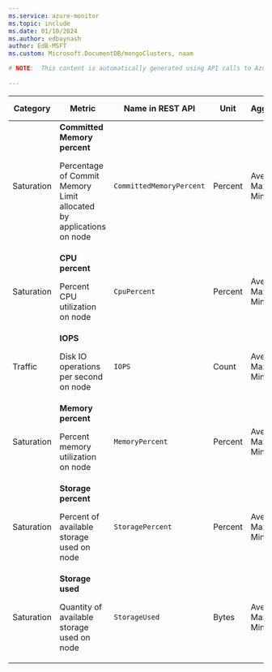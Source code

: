 ```yaml
---
ms.service: azure-monitor
ms.topic: include
ms.date: 01/10/2024
ms.author: edbaynash
author: EdB-MSFT
ms.custom: Microsoft.DocumentDB/mongoClusters, naam

# NOTE:  This content is automatically generated using API calls to Azure. Any edits made on these files will be overwritten in the next run of the script. 
 
---
```


  
  
|Category|Metric|Name in REST API|Unit|Aggregation|Dimensions|Time Grains|DS Export|
|---|---|---|---|---|---|---|---|
|Saturation|**Committed Memory percent**<p><p>Percentage of Commit Memory Limit allocated by applications on node |`CommittedMemoryPercent` |Percent |Average, Maximum, Minimum |`ServerName`|PT1M |No|
|Saturation|**CPU percent**<p><p>Percent CPU utilization on node |`CpuPercent` |Percent |Average, Maximum, Minimum |`ServerName`|PT1M |No|
|Traffic|**IOPS**<p><p>Disk IO operations per second on node |`IOPS` |Count |Average, Maximum, Minimum |`ServerName`|PT1M |Yes|
|Saturation|**Memory percent**<p><p>Percent memory utilization on node |`MemoryPercent` |Percent |Average, Maximum, Minimum |`ServerName`|PT1M |No|
|Saturation|**Storage percent**<p><p>Percent of available storage used on node |`StoragePercent` |Percent |Average, Maximum, Minimum |`ServerName`|PT1M |No|
|Saturation|**Storage used**<p><p>Quantity of available storage used on node |`StorageUsed` |Bytes |Average, Maximum, Minimum |`ServerName`|PT1M |No|